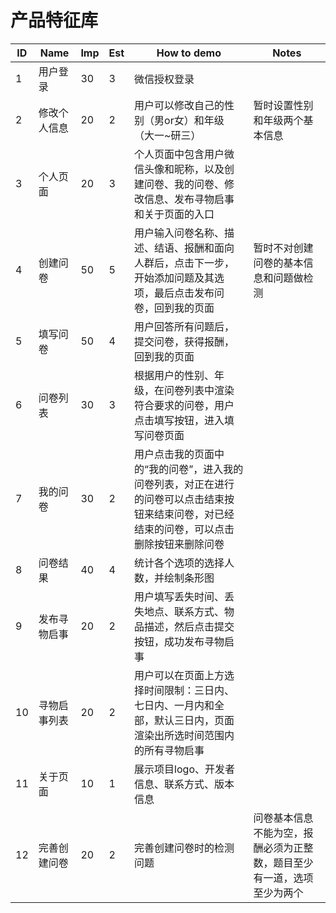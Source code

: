 # 产品特征库

| ID | Name | Imp | Est | How to demo | Notes|
| -- | ---- | --- | --- | ----------- | ----- |
| 1 | 用户登录 | 30 | 3 | 微信授权登录 | |
| 2 | 修改个人信息 | 20 | 2 | 用户可以修改自己的性别（男or女）和年级（大一~研三） | 暂时设置性别和年级两个基本信息 |
| 3 | 个人页面 | 20 | 3 | 个人页面中包含用户微信头像和昵称，以及创建问卷、我的问卷、修改信息、发布寻物启事和关于页面的入口 |
| 4 | 创建问卷 | 50 | 5 | 用户输入问卷名称、描述、结语、报酬和面向人群后，点击下一步，开始添加问题及其选项，最后点击发布问卷，回到我的页面 | 暂时不对创建问卷的基本信息和问题做检测 |
| 5 | 填写问卷 | 50 | 4 | 用户回答所有问题后，提交问卷，获得报酬，回到我的页面 | |
| 6 | 问卷列表 | 30 | 3 | 根据用户的性别、年级，在问卷列表中渲染符合要求的问卷，用户点击填写按钮，进入填写问卷页面 | |
| 7 | 我的问卷 | 30 | 2 | 用户点击我的页面中的“我的问卷”，进入我的问卷列表，对正在进行的问卷可以点击结束按钮来结束问卷，对已经结束的问卷，可以点击删除按钮来删除问卷 | |
| 8 | 问卷结果 | 40 | 4 | 统计各个选项的选择人数，并绘制条形图 | |
| 9 | 发布寻物启事 | 20 | 2 | 用户填写丢失时间、丢失地点、联系方式、物品描述，然后点击提交按钮，成功发布寻物启事 | |
| 10 | 寻物启事列表 | 20 | 2 | 用户可以在页面上方选择时间限制：三日内、七日内、一月内和全部，默认三日内，页面渲染出所选时间范围内的所有寻物启事 |
| 11 | 关于页面 | 10 | 1 | 展示项目logo、开发者信息、联系方式、版本信息 | |
| 12 | 完善创建问卷 | 20 | 2 | 完善创建问卷时的检测问题 | 问卷基本信息不能为空，报酬必须为正整数，题目至少有一道，选项至少为两个 |
